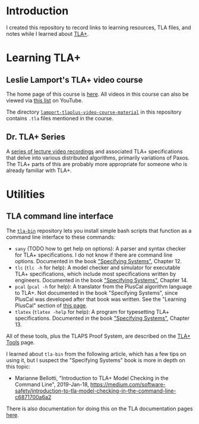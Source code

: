 # Introduction

I created this repository to record links to learning resources, TLA
files, and notes while I learned about
[TLA+](https://lamport.azurewebsites.net/tla/tla.html).


# Learning TLA+


## Leslie Lamport's TLA+ video course

The home page of this course is
[here](http://lamport.azurewebsites.net/video/videos.html).  All
videos in this course can also be viewed via [this
list](https://www.youtube.com/watch?v=p54W-XOIEF8&list=PLWAv2Etpa7AOAwkreYImYt0gIpOdWQevD)
on YouTube.

The directory
[`lamport-tlaplus-video-course-material`](lamport-tlaplus-video-course-material)
in this repository contains `.tla` files mentioned in the course.


## Dr. TLA+ Series

A [series of lecture video
recordings](https://github.com/tlaplus/DrTLAPlus) and associated TLA+
specifications that delve into various distributed algorithms,
primarily variations of Paxos.  The TLA+ parts of this are probably
more appropriate for someone who is already familiar with TLA+.



# Utilities


## TLA command line interface

The [`tla-bin`](https://github.com/pmer/tla-bin) repository lets you
install simple bash scripts that function as a command line interface
to these commands:

* `sany` (TODO how to get help on options): A parser and syntax
  checker for TLA+ specifications.  I do not know if there are command
  line options.  Documented in the book ["Specifying
  Systems"](https://lamport.azurewebsites.net/tla/book.html), Chapter
  12.
* `tlc` (`tlc -h` for help): A model checker and simulator for
  executable TLA+ specifications, which include most specifications
  written by engineers.  Documented in the book ["Specifying
  Systems"](https://lamport.azurewebsites.net/tla/book.html), Chapter
  14.
* `pcal` (`pcal -h` for help): A translator from the PlusCal algorithm
  language to TLA+.  Not documented in the book "Specifying Systems",
  since PlusCal was developed after that book was written.  See the
  "Learning PlusCal" section of [this
  page](https://lamport.azurewebsites.net/tla/learning.html).
* `tlatex` (`tlatex -help` for help): A program for typesetting TLA+
  specifications.  Documented in the book ["Specifying
  Systems"](https://lamport.azurewebsites.net/tla/book.html), Chapter
  13.

All of these tools, plus the TLAPS Proof System, are described on the
[TLA+ Tools](https://lamport.azurewebsites.net/tla/tools.html) page.

I learned about `tla-bin` from the following article, which has a few
tips on using it, but I suspect the "Specifying Systems" book is more
in depth on this topic:

* Marianne Bellotti, "Introduction to TLA+ Model Checking in the
  Command Line", 2019-Jan-18,
  https://medium.com/software-safety/introduction-to-tla-model-checking-in-the-command-line-c6871700a6a2

There is also documentation for doing this on the TLA documentation
pages
[here](https://lamport.azurewebsites.net/tla/standalone-tools.html?back-link=tools.html).
